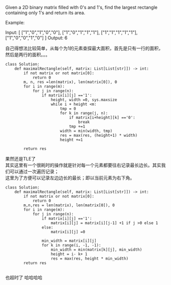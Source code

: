 Given a 2D binary matrix filled with 0's and 1's, find the largest rectangle containing only 1's and return its area.

Example:

Input:
[
  ["1","0","1","0","0"],
  ["1","0","1","1","1"],
  ["1","1","1","1","1"],
  ["1","0","0","1","0"]
]
Output: 6

自己得想法比较简单，从每个为1的元素查探最大面积，首先是只有一行的面积，然后是两行的面积。。。
```
class Solution:
    def maximalRectangle(self, matrix: List[List[str]]) -> int:
        if not matrix or not matrix[0]:
            return 0
        m, n, res =len(matrix), len(matrix[0]), 0
        for i in range(m):
            for j in range(n):
                if matrix[i][j] =='1':
                    height, width =0, sys.maxsize
                    while i + height <m:
                        tmp = 0
                        for k in range(j, n):
                            if matrix[i+height][k] =='0':
                                break
                            tmp +=1
                        width = min(width, tmp)
                        res = max(res, (height+1) * width)
                        height +=1
                    
        return res
```

果然还是TLE了  
其实这里有一个很耗时的操作就是针对每一个元素都要往右记录最长边长。其实我们可以通过一次遍历记录；  
这里为了方便可以记录左边边长的最长；即以当前元素为右下角。
```
class Solution:
    def maximalRectangle(self, matrix: List[List[str]]) -> int:
        if not matrix or not matrix[0]:
            return 0
        m,n,res = len(matrix), len(matrix[0]), 0
        for i in range(m):
            for j in range(n):
                if matrix[i][j] =='1':
                    matrix[i][j] = matrix[i][j-1] +1 if j >0 else 1
                else:
                    matrix[i][j] =0
                
                min_width = matrix[i][j]
                for k in range(i, -1, -1):
                    min_width = min(matrix[k][j], min_width)
                    height = i- k+ 1
                    res = max(res, height * min_width)
        return res
        
```
也超时了  哈哈哈哈
